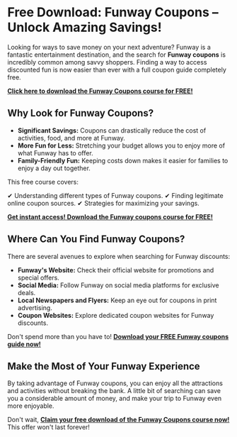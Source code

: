 # Free Download: Funway Coupons – Unlock Amazing Savings!

Looking for ways to save money on your next adventure? Funway is a fantastic entertainment destination, and the search for **Funway coupons** is incredibly common among savvy shoppers. Finding a way to access discounted fun is now easier than ever with a full coupon guide completely free.

[**Click here to download the Funway Coupons course for FREE!**](https://udemywork.com/funway-coupons)

## Why Look for Funway Coupons?

*   **Significant Savings:** Coupons can drastically reduce the cost of activities, food, and more at Funway.
*   **More Fun for Less:** Stretching your budget allows you to enjoy more of what Funway has to offer.
*   **Family-Friendly Fun:** Keeping costs down makes it easier for families to enjoy a day out together.

This free course covers:

✔ Understanding different types of Funway coupons.
✔ Finding legitimate online coupon sources.
✔ Strategies for maximizing your savings.

[**Get instant access! Download the Funway coupons course for FREE!**](https://udemywork.com/funway-coupons)

## Where Can You Find Funway Coupons?

There are several avenues to explore when searching for Funway discounts:

*   **Funway's Website:** Check their official website for promotions and special offers.
*   **Social Media:** Follow Funway on social media platforms for exclusive deals.
*   **Local Newspapers and Flyers:** Keep an eye out for coupons in print advertising.
*   **Coupon Websites:** Explore dedicated coupon websites for Funway discounts.

Don't spend more than you have to! **[Download your FREE Funway coupons guide now!](https://udemywork.com/funway-coupons)**

## Make the Most of Your Funway Experience

By taking advantage of Funway coupons, you can enjoy all the attractions and activities without breaking the bank. A little bit of searching can save you a considerable amount of money, and make your trip to Funway even more enjoyable.

Don't wait, **[Claim your free download of the Funway Coupons course now!](https://udemywork.com/funway-coupons)** This offer won't last forever!
